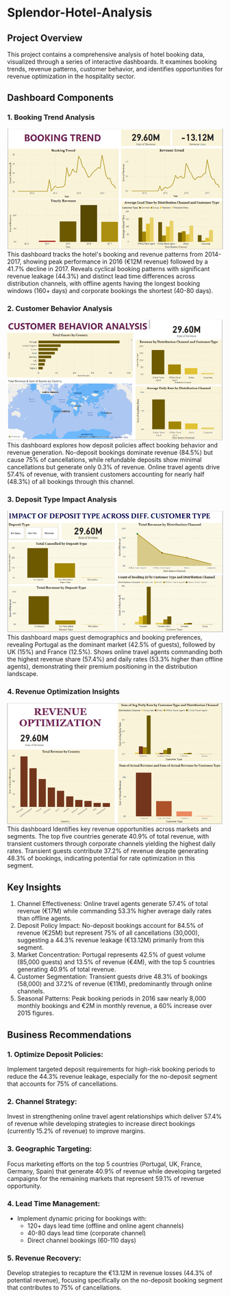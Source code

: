 # Splendor-Hotel-Analysis
## Project Overview
This project contains a comprehensive analysis of hotel booking data, visualized through a series of interactive dashboards. It examines booking trends, revenue patterns, customer behavior, and identifies opportunities for revenue optimization in the hospitality sector.

## Dashboard Components
### 1. Booking Trend Analysis
![Booking Trend.png](https://github.com/giftekpen/Splendor-Hotel-Analysis/blob/main/Booking%20Trend.png)
This dashboard tracks the hotel's booking and revenue patterns from 2014-2017, showing peak performance in 2016 (€12M revenue) followed by a 41.7% decline in 2017. Reveals cyclical booking patterns with significant revenue leakage (44.3%) and distinct lead time differences across distribution channels, with offline agents having the longest booking windows (160+ days) and corporate bookings the shortest (40-80 days).

### 2. Customer Behavior Analysis
![Customer Behaviour.png](https://github.com/giftekpen/Splendor-Hotel-Analysis/blob/main/Customer%20Behaviour.png)
This dashboard explores how deposit policies affect booking behavior and revenue generation. No-deposit bookings dominate revenue (84.5%) but cause 75% of cancellations, while refundable deposits show minimal cancellations but generate only 0.3% of revenue. Online travel agents drive 57.4% of revenue, with transient customers accounting for nearly half (48.3%) of all bookings through this channel.

### 3. Deposit Type Impact Analysis 
![Corporate booking Analysis.png](https://github.com/giftekpen/Splendor-Hotel-Analysis/blob/main/Corporate%20booking%20Analysis.png)
This dashboard maps guest demographics and booking preferences, revealing Portugal as the dominant market (42.5% of guests), followed by UK (15%) and France (12.5%). Shows online travel agents commanding both the highest revenue share (57.4%) and daily rates (53.3% higher than offline agents), demonstrating their premium positioning in the distribution landscape.

### 4. Revenue Optimization Insights
![Revenue Optimization.png](https://github.com/giftekpen/Splendor-Hotel-Analysis/blob/main/Revenue%20Optimization.png)
This dashboard Identifies key revenue opportunities across markets and segments. The top five countries generate 40.9% of total revenue, with transient customers through corporate channels yielding the highest daily rates. Transient guests contribute 37.2% of revenue despite generating 48.3% of bookings, indicating potential for rate optimization in this segment.

## Key Insights
1. Channel Effectiveness: 
Online travel agents generate 57.4% of total revenue (€17M) while commanding 53.3% higher average daily rates than offline agents.
2. Deposit Policy Impact:
No-deposit bookings account for 84.5% of revenue (€25M) but represent 75% of all cancellations (30,000), suggesting a 44.3% revenue leakage (€13.12M) primarily from this segment.
3. Market Concentration: 
Portugal represents 42.5% of guest volume (85,000 guests) and 13.5% of revenue (€4M), with the top 5 countries generating 40.9% of total revenue.
4. Customer Segmentation: 
Transient guests drive 48.3% of bookings (58,000) and 37.2% of revenue (€11M), predominantly through online channels.
5. Seasonal Patterns: 
Peak booking periods in 2016 saw nearly 8,000 monthly bookings and €2M in monthly revenue, a 60% increase over 2015 figures.

## Business Recommendations
### 1. Optimize Deposit Policies: 
Implement targeted deposit requirements for high-risk booking periods to reduce the 44.3% revenue leakage, especially for the no-deposit segment that accounts for 75% of cancellations.
### 2. Channel Strategy: 
Invest in strengthening online travel agent relationships which deliver 57.4% of revenue while developing strategies to increase direct bookings (currently 15.2% of revenue) to improve margins.
### 3. Geographic Targeting: 
Focus marketing efforts on the top 5 countries (Portugal, UK, France, Germany, Spain) that generate 40.9% of revenue while developing targeted campaigns for the remaining markets that represent 59.1% of revenue opportunity.
### 4. Lead Time Management: 
- Implement dynamic pricing for bookings with:
  - 120+ days lead time (offline and online agent channels)
  - 40-80 days lead time (corporate channel)
  - Direct channel bookings (60-110 days)
### 5. Revenue Recovery: 
Develop strategies to recapture the €13.12M in revenue losses (44.3% of potential revenue), focusing specifically on the no-deposit booking segment that contributes to 75% of cancellations.
